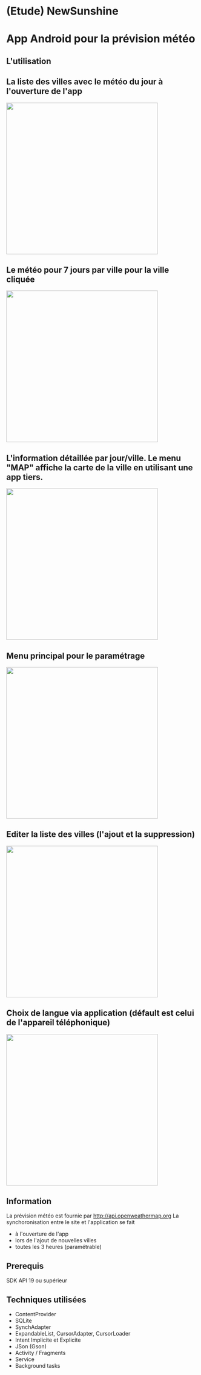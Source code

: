 # (Etude) NewSunshine #
# App Android pour la prévision météo #

## L'utilisation ##

## La liste des villes avec le météo du jour à l'ouverture de l'app ##


<img src="https://cloud.githubusercontent.com/assets/21304543/20180235/f66c5e78-a759-11e6-8567-301d8885273a.png" width="400"/>


## Le météo pour 7 jours par ville pour la ville cliquée ##

<img src="https://cloud.githubusercontent.com/assets/21304543/20180236/f675c6f2-a759-11e6-97fe-fddea8034847.png" width="400"/>


## L'information détaillée par jour/ville. Le menu "MAP" affiche la carte de la ville en utilisant une app tiers. ##

<img src="https://cloud.githubusercontent.com/assets/21304543/20180237/f677279a-a759-11e6-93dd-dd9aa68eff03.png" width="400"/>


## Menu principal pour le paramétrage ##
<img src="https://cloud.githubusercontent.com/assets/21304543/20180241/f68cfc32-a759-11e6-813b-612b49a0ce67.png" width="400"/>


## Editer la liste des villes (l'ajout et la suppression) ##

<img src="https://cloud.githubusercontent.com/assets/21304543/20180238/f67cf116-a759-11e6-8549-85e115bf9490.png" width="400"/>


## Choix de langue via application (défault est celui de l'appareil téléphonique) ##
<img src="https://cloud.githubusercontent.com/assets/21304543/20180239/f6812ee8-a759-11e6-8abe-13d20313ca3f.png" width="400"/>


## Information ##
La prévision météo est fournie par http://api.openweathermap.org
La synchoronisation entre le site et l'application se fait 
- à l'ouverture de l'app 
- lors de l'ajout de nouvelles villes 
- toutes les 3 heures (paramétrable)



## Prerequis ##
SDK API 19 ou supérieur

## Techniques utilisées ##
- ContentProvider
- SQLite
- SynchAdapter
- ExpandableList, CursorAdapter, CursorLoader
- Intent Implicite et Explicite
- JSon (Gson)
- Activity / Fragments
- Service
- Background tasks


